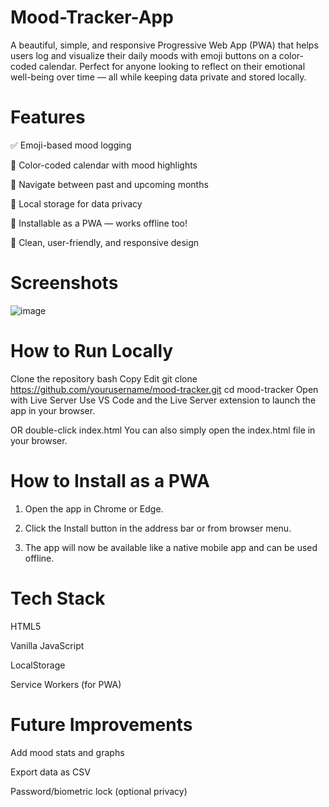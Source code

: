 # Mood-Tracker-App
A beautiful, simple, and responsive Progressive Web App (PWA) that helps users log and visualize their daily moods with emoji buttons on a color-coded calendar. Perfect for anyone looking to reflect on their emotional well-being over time — all while keeping data private and stored locally.

# Features

✅ Emoji-based mood logging

📅 Color-coded calendar with mood highlights

📆 Navigate between past and upcoming months

🧠 Local storage for data privacy

📲 Installable as a PWA — works offline too!

🎨 Clean, user-friendly, and responsive design

# Screenshots

![image](https://github.com/user-attachments/assets/26a6df31-2665-4d97-8db4-eb4edc821b2d)

# How to Run Locally

Clone the repository
bash
Copy
Edit
git clone https://github.com/yourusername/mood-tracker.git
cd mood-tracker
Open with Live Server
Use VS Code and the Live Server extension to launch the app in your browser.

OR double-click index.html
You can also simply open the index.html file in your browser.

# How to Install as a PWA

1. Open the app in Chrome or Edge.

2. Click the Install button in the address bar or from browser menu.

3. The app will now be available like a native mobile app and can be used offline.

# Tech Stack

HTML5

Vanilla JavaScript

LocalStorage

Service Workers (for PWA)

# Future Improvements

Add mood stats and graphs

Export data as CSV

Password/biometric lock (optional privacy)



